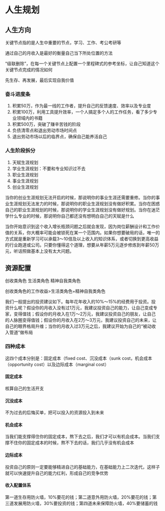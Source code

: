 # 人生规划

## 人生方向

关键节点指的是人生中重要的节点，学习、工作、考公考研等

通过自己的月收入是最好的衡量自己当下所处位置的方法

“级联删除”，在每一个关键节点上配置一个里程碑式的参考坐标，让自己知道这个关键节点完成的情况如何

先生存、再发展，最后实现自我价值

### 奋斗进度条

1. 积累50万，作为最一线的工作者，提升自己的反馈速度、效率以及专业度
2. 积累100万，利用工具提升效率，一个人搞定多个人的工作任务，看了多少专业领域内的书籍
3. 积累500万，突破了赚辛苦钱的阶段
4. 负债清零点和退出劳动市场时间点
5. 退出劳动市场以后的临界点，确保自己能养活自己

### 人生阶段拆分

1. 天赋生涯规划
2. 学业生涯规划：不要和专业知识过不去
3. 职业生涯规划
4. 事业生涯规划
5. 创业生涯规划

当你的创业生涯规划无法开启的时候，那说明你的事业生涯还需要重修。当你的事业生涯规划无法发力的时候，那说明你的职业生涯规划没有做好积累。当你在困惑自己的职业生涯规划的时候，那说明你的学业生涯规划没有做好规划。当你在迷茫学什么专业的时候，那说明你自己都还没有想明白自己的天赋是什么

当你开始意识到这个收入增长瓶颈问题之后就会发现，因为岗位薪酬设计和工作价值的关系，你大概率可能会被锁死在某一个范围内。如果你想要破局的话，唯一的方式就是重新学习可以承载3～10倍及以上收入的知识体系，或者切换到更高收益的行业跑道或公司。只要你懂得这个道理，想要从年薪5万元逐步修炼到年薪50万元，听话照做基本上没有太大问题。

## 资源配置

创收类角色
生活类角色
精神自我类角色

创收类角色的工作收益>生活类角色+精神自我类角色

我们一般提出的投资建议如下。每年花年收入的10%～15%的经费用于投资。投资什么呢？假设你的月收入没有过1万元，我建议投资自己的能力，让自己变成专家，变得值钱；假设你的月收入在1万～2万元，我建议投资自己的朋友，让自己的人脉圈变得值钱；假设你的月收入在2万～3万元，我建议投资自己的未来，让自己的眼界格局升维；当你的月收入过3万元之后，我建议开始为自己的“被动收入管道”做布局

### 四种成本

这四个成本分别是：固定成本（fixed cost​、沉没成本（sunk cost​，机会成本（opportunity cost）以及边际成本（marginal cost）

#### 固定成本

核算自己的生活开支

#### 沉没成本

不为过去的后悔买单，把可以投入的资源投入到未来

#### 机会成本

当我们能支撑得住你的固定成本，熬下去之后，我们才可以有机会成本。当我们支撑不住你的固定成本的时候，熬不下去的话，我们几乎没有机会成本

#### 边际成本

投资自己的原则一定要能够精进自己的基础能力，在基础能力上二次迭代，这样子就可以快速提升自己的能力红利，形成自己的竞争优势

#### 收入配置体系

第一道生存用防火墙，10%要花的钱；第二道意外用防火墙，20%要花的钱；第三道发展用防火墙，30%要投资的钱；第四道未来保障防火墙，40%要储蓄的钱

